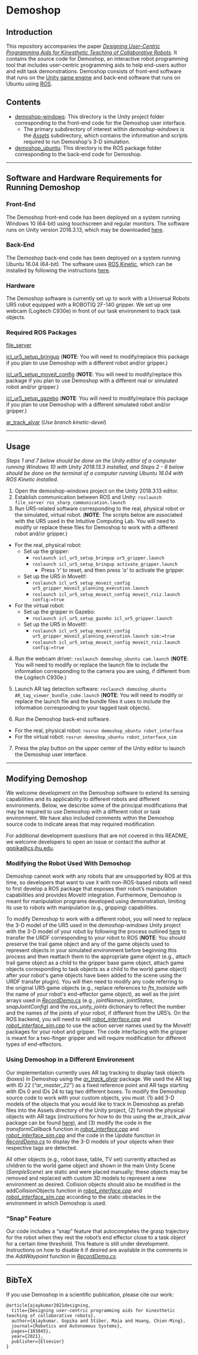 # Demoshop

## Introduction
This repository accompanies the paper [*Designing User-Centric Programming Aids for Kinesthetic Teaching of Collaborative Robots*](https://intuitivecomputing.jhu.edu/publications/2021-ras-ajaykumar.pdf). It contains the source code for Demoshop, an interactive robot programming tool that includes user-centric programming aids to help end-users author and edit task demonstrations. Demoshop consists of front-end software that runs on the [Unity game engine](https://unity.com/) and back-end software that runs on Ubuntu using [ROS](https://www.ros.org/). 

## Contents
- [demoshop-windows](https://github.com/intuitivecomputing/demoshop/tree/main/demoshop-windows): This directory is the Unity project folder corresponding to the front-end code for the Demoshop user interface. 
  - The primary subdirectory of interest within *demoshop-windows* is the [*Assets*](https://github.com/intuitivecomputing/demoshop/tree/main/demoshop-windows/Assets) subdirectory, which contains the information and scripts required to run Demoshop's 3-D simulation. 
- [demoshop_ubuntu](https://github.com/intuitivecomputing/demoshop/tree/main/demoshop_ubuntu): This directory is the ROS package folder corresponding to the back-end code for Demoshop.

- - - -

## Software and Hardware Requirements for Running Demoshop 

### Front-End
The Demoshop front-end code has been deployed on a system running Windows 10 (64-bit) using touchscreen and regular monitors. The software runs on Unity version 2018.3.13, which may be downloaded [here](https://unity3d.com/get-unity/download/archive).

### Back-End
The Demoshop back-end code has been deployed on a system running Ubuntu 16.04 (64-bit). The software uses [ROS Kinetic](http://wiki.ros.org/kinetic), which can be installed by following the instructions [here](http://wiki.ros.org/kinetic/Installation).

### Hardware
The Demoshop software is currently set up to work with a Universal Robots UR5 robot equipped with a ROBOTIQ 2F-140 gripper. We set up one webcam (Logitech C930e) in front of our task environment to track task objects. 

### Required ROS Packages
[file_server](https://github.com/siemens/ros-sharp/tree/master/ROS/file_server)

[icl_ur5_setup_bringup](https://github.com/intuitivecomputing/ur5_with_robotiq_gripper/tree/master/icl_ur5_setup_bringup) (**NOTE**: You will need to modify/replace this package if you plan to use Demoshop with a different robot and/or gripper.)

[icl_ur5_setup_moveit_config](https://github.com/intuitivecomputing/ur5_with_robotiq_gripper/tree/master/icl_ur5_setup_moveit_config) (**NOTE**: You will need to modify/replace this package if you plan to use Demoshop with a different real or simulated robot and/or gripper.)

[icl_ur5_setup_gazebo](https://github.com/intuitivecomputing/ur5_with_robotiq_gripper/tree/master/icl_ur5_setup_gazebo) (**NOTE**: You will need to modify/replace this package if you plan to use Demoshop with a different simulated robot and/or gripper.)

[ar_track_alvar](https://github.com/ros-perception/ar_track_alvar) (*Use branch kinetic-devel*)

- - - -

## Usage
*Steps 1 and 7 below should be done on the Unity editor of a computer running Windows 10 with Unity 2018.13.3 installed, and Steps 2 - 6 below should be done on the terminal of a computer running Ubuntu 16.04 with ROS Kinetic installed.*
1. Open the demoshop-windows project on the Unity 2018.3.13 editor.
2. Establish communication between ROS and Unity: `roslaunch file_server ros_sharp_communication.launch`
3. Run UR5-related software corresponding to the real, physical robot or the simulated, virtual robot. (**NOTE**: The scripts below are associated with the UR5 used in the Intuitive Computing Lab. You will need to modify or replace these files for Demoshop to work with a different robot and/or gripper.) 
- For the real, physical robot:
  - Set up the gripper:
    - `roslaunch icl_ur5_setup_bringup ur5_gripper.launch`
    - `roslaunch icl_ur5_setup_bringup activate_gripper.launch`
      - Press *'r'* to reset, and then press *'a'* to activate the gripper.
  - Set up the UR5 in MoveIt!:
    - `roslaunch icl_ur5_setup_moveit_config ur5_gripper_moveit_planning_execution.launch`
    - `roslaunch icl_ur5_setup_moveit_config moveit_rviz.launch config:=true`
- For the virtual robot:
  - Set up the gripper in Gazebo:
    - `roslaunch icl_ur5_setup_gazebo icl_ur5_gripper.launch`
  - Set up the UR5 in MoveIt!:
    - `roslaunch icl_ur5_setup_moveit_config ur5_gripper_moveit_planning_execution.launch sim:=true`
    - `roslaunch icl_ur5_setup_moveit_config moveit_rviz.launch config:=true`

4.  Run the webcam driver: `roslaunch demoshop_ubuntu cam.launch` (**NOTE**: You will need to modify or replace the launch file to include the information corresponding to the camera you are using, if different from the Logitech C930e.)

5. Launch AR tag detection software: `roslaunch demoshop_ubuntu AR_tag_viewer_bundle_cube.launch` (**NOTE**: You will need to modify or replace the launch file and the bundle files it uses to include the information corresponding to your tagged task objects).

6. Run the Demoshop back-end software.
- For the real, physical robot: `rosrun demoshop_ubuntu robot_interface`
- For the virtual robot: `rosrun demoshop_ubuntu robot_interface_sim`

7. Press the play button on the upper center of the Unity editor to launch the Demoshop user interface.

- - - -

## Modifying Demoshop
We welcome development on the Demoshop software to extend its sensing capabilities and its applicability to different robots and different environments. Below, we describe some of the principal modifications that may be required to use Demoshop with a different robot or task environment. We have also included comments within the Demoshop source code to indicate areas that may required modification. 

For additional development questions that are not covered in this README, we welcome developers to open an issue or contact the author at [gopika@cs.jhu.edu](mailto:gopika@cs.jhu.edu). 

### Modifying the Robot Used With Demoshop
Demoshop cannot work with any robots that are unsupported by ROS at this time, so developers that want to use it with non-ROS-based robots will need to first develop a ROS package that exposes their robot’s manipulation capabilities and provides MoveIt! integration. Furthermore, Demoshop is meant for manipulation programs developed using demonstration, limiting its use to robots with manipulation (e.g., gripping) capabilities.

To modify Demoshop to work with a different robot, you will need to replace the 3-D model of the UR5 used in the *demoshop-windows* Unity project with the 3-D model of your robot by following the process outlined [here](https://github.com/siemens/ros-sharp/wiki/User_App_ROS_TransferURDFFromROS) to transfer the URDF corresponding to your robot to ROS (**NOTE**: You should preserve the trail game object and any of the game objects used to represent objects in your simulated environment before beginning this process and then reattach them to the appropriate game object (e.g., attach trail game object as a child to the gripper base game object, attach game objects corresponding to task objects as a child to the world game object) after your robot's game objects have been added to the scene using the URDF transfer plugin). You will then need to modify any code referring to the original UR5 game objects (e.g., replace references to *fts_toolside* with the name of your robot's end-effector game object), as well as the joint arrays used in [*RecordDemo.cs*](https://github.com/intuitivecomputing/demoshop/blob/main/demoshop-windows/Assets/RecordDemo.cs) (e.g., *jointNames*, *jointStates*, *snapJointConfig*) and the *ros_unity_joints* dictionary to reflect the number and the names of the joints of your robot, if different from the UR5’s. On the ROS backend, you will need to edit [*robot_interface.cpp*](https://github.com/intuitivecomputing/demoshop/blob/main/demoshop_ubuntu/src/robot_interface.cpp) and [*robot_interface_sim.cpp*](https://github.com/intuitivecomputing/demoshop/blob/main/demoshop_ubuntu/src/robot_interface_sim.cpp) to use the action server names used by the MoveIt! packages for your robot and gripper. The code interfacing with the gripper is meant for a two-finger gripper and will require modification for different types of end-effectors.

### Using Demoshop in a Different Environment
Our implementation currently uses AR tag tracking to display task objects (boxes) in Demoshop using the [*ar_track_alvar*](https://github.com/ros-perception/ar_track_alvar) package. We used the AR tag with ID 22 (*“ar_master_22”*) as a fixed reference point and AR tags starting with IDs 0 and IDs 24 to tag two different boxes. To modify the Demoshop source code to work with your custom objects, you must: (1) add 3-D models of the objects that you would like to track in Demoshop as prefab files into the Assets directory of the Unity project, (2) furnish the physical objects with AR tags (instructions for how to do this using the ar_track_alvar package can be found [here](http://wiki.ros.org/ar_track_alvar)), and (3) modify the code in the *transformCallback* function in [*robot_interface.cpp*](https://github.com/intuitivecomputing/demoshop/blob/main/demoshop_ubuntu/src/robot_interface.cpp) and [*robot_interface_sim.cpp*](https://github.com/intuitivecomputing/demoshop/blob/main/demoshop_ubuntu/src/robot_interface_sim.cpp) and the code in the *Update* function in [*RecordDemo.cs*](https://github.com/intuitivecomputing/demoshop/blob/main/demoshop-windows/Assets/RecordDemo.cs) to display the 3-D models of your objects when their respective tags are detected. 

All other objects (e.g., robot base, table, TV set) currently attached as children to the world game object and shown in the main Unity Scene (*SampleScene*) are static and were placed manually; these objects may be removed and replaced with custom 3D models to represent a new environment as desired. Collision objects should also be modified in the addCollisionObjects function in [*robot_interface.cpp*](https://github.com/intuitivecomputing/demoshop/blob/main/demoshop_ubuntu/src/robot_interface.cpp) and [*robot_interface_sim.cpp*](https://github.com/intuitivecomputing/demoshop/blob/main/demoshop_ubuntu/src/robot_interface_sim.cpp) according to the static obstacles in the environment in which Demoshop is used.

### “Snap” Feature
Our code includes a “snap” feature that autocompletes the grasp trajectory for the robot when they rest the robot’s end effector close to a task object for a certain time threshold. This feature is still under development. Instructions on how to disable it if desired are available in the comments in the *AddWaypoint* function in [*RecordDemo.cs*](https://github.com/intuitivecomputing/demoshop/blob/main/demoshop-windows/Assets/RecordDemo.cs).

- - - -

## BibTeX
If you use Demoshop in a scientific publication, please cite our work:
```
@article{ajaykumar2021designing,
  title={Designing user-centric programming aids for kinesthetic teaching of collaborative robots},
  author={Ajaykumar, Gopika and Stiber, Maia and Huang, Chien-Ming},
  journal={Robotics and Autonomous Systems},
  pages={103845},
  year={2021},
  publisher={Elsevier}
}

```
